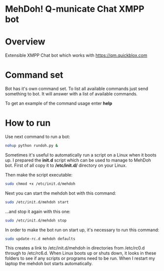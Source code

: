 MehDoh! Q-municate Chat XMPP bot
===============

# Overview
Extensible XMPP Chat bot which works with https://qm.quickblox.com 

# Command set
Bot has it's own command set. To list all available commands just send something to bot. It will answer with a list of available commands.

To get an example of the command usage enter  **help <command>**

# How to run
Use next command to run a bot:
```bash
nohup python rundoh.py &
```

Sometimes it's useful to automatically run a script on a Linux when it boots up.
I prepared the **init.d** script which can be used to manage to MehDoh bot.
First of all copy it to **/etc/init.d/** directory on your Linux.

Then make the script executable:
```bash
sudo chmod +x /etc/init.d/mehdoh
```

Next you can start the mehdoh bot with this command:
```bash
sudo /etc/init.d/mehdoh start
```

...and stop it again with this one:
```bash
sudo /etc/init.d/mehdoh stop
```

In order to make the bot run on start up, it's necessary to run this command:
```bash
sudo update-rc.d mehdoh defaults
```

This creates a link to /etc/init.d/mehdoh in directories from /etc/rc0.d through to /etc/rc6.d. When Linux boots up or shuts down, it looks in these folders to see if any scripts or programs need to be run. When I restart my laptop the mehdoh bot starts automatically.
